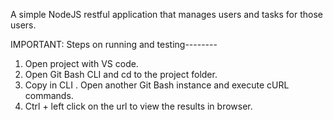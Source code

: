 A simple NodeJS restful application that manages users and tasks for those users.

IMPORTANT:
Steps on running and testing--------

1. Open project with VS code.
2. Open Git Bash CLI and cd to the project folder.
3. Copy in CLI <node main.js>.
Open another Git Bash instance and execute cURL commands.
4. Ctrl + left click on the url to view the results in browser.
